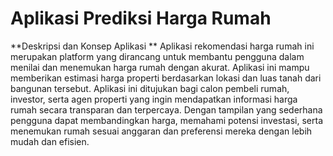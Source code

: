 # Aplikasi Prediksi Harga Rumah

**Deskripsi dan Konsep Aplikasi **
  Aplikasi rekomendasi harga rumah ini merupakan platform yang dirancang untuk 
membantu pengguna dalam menilai dan menemukan harga rumah dengan akurat. Aplikasi ini 
mampu memberikan estimasi harga properti berdasarkan lokasi dan luas tanah dari bangunan 
tersebut. Aplikasi ini ditujukan bagi calon pembeli rumah, investor, serta agen properti yang ingin 
mendapatkan informasi harga rumah secara transparan dan terpercaya. Dengan tampilan yang 
sederhana pengguna dapat membandingkan harga, memahami potensi investasi, serta menemukan 
rumah sesuai anggaran dan preferensi mereka dengan lebih mudah dan efisien.

